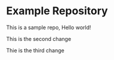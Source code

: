 # Example Repository
This is a sample repo, Hello world!

This is the second change

Thie is the third change